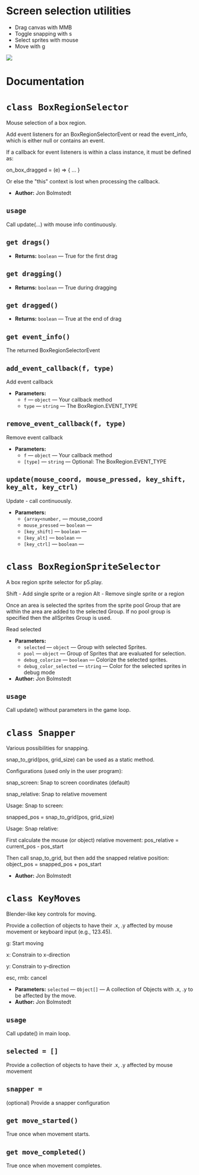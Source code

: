 # Screen selection utilities
<ul>
<li>Drag canvas with MMB</li>
<li>Toggle snapping with s</li>
<li>Select sprites with mouse</li>
<li>Move with g</li>
</ul>

![](https://github.com/spaderkung/screen-selections-jb/blob/main/demos/BoxRegionSpriteSelector.gif)

# Documentation

# `class BoxRegionSelector`

Mouse selection of a box region.

Add event listeners for an BoxRegionSelectorEvent or read the event_info, which is either null or contains an event.

If a callback for event listeners is within a class instance, it must be defined as:

on_box_dragged = (e) => { ... }

Or else the "this" context is lost when processing the callback.

 * **Author:** Jon Bolmstedt

## `usage`
Call update(...) with mouse info continuously.

## `get drags()`

 * **Returns:** `boolean` — True for the first drag

## `get dragging()`

 * **Returns:** `boolean` — True during dragging

## `get dragged()`

 * **Returns:** `boolean` — True at the end of drag

## `get event_info()`

The returned BoxRegionSelectorEvent

## `add_event_callback(f, type)`

Add event callback

 * **Parameters:**
   * `f` — `object` — Your callback method
   * `type` — `string` — The BoxRegion.EVENT_TYPE

## `remove_event_callback(f, type)`

Remove event callback

 * **Parameters:**
   * `f` — `object` — Your callback method
   * `[type]` — `string` — Optional: The BoxRegion.EVENT_TYPE

## `update(mouse_coord, mouse_pressed, key_shift, key_alt, key_ctrl)`

Update - call continuously.

 * **Parameters:**
   * `{array<number,` — mouse_coord
   * `mouse_pressed` — `boolean` — 
   * `[key_shift]` — `boolean` — 
   * `[key_alt]` — `boolean` — 
   * `[key_ctrl]` — `boolean` — 

# `class BoxRegionSpriteSelector`

A box region sprite selector for p5.play.

Shift - Add single sprite or a region Alt - Remove single sprite or a region

Once an area is selected the sprites from the sprite pool Group that are within the area are added to the selected Group. If no pool group is specified then the allSprites Group is used.

Read selected

 * **Parameters:**
   * `selected` — `object` — Group with selected Sprites.
   * `pool` — `object` — Group of Sprites that are evaluated for selection.
   * `debug_colorize` — `boolean` — Colorize the selected sprites.
   * `debug_color_selected` — `string` — Color for the selected sprites in debug mode
 * **Author:** Jon Bolmstedt

## `usage`
Call update() without parameters in the game loop.

# `class Snapper`

Various possibilities for snapping.

snap_to_grid(pos, grid_size) can be used as a static method.

Configurations (used only in the user program):

snap_screen: Snap to screen coordinates (default)

snap_relative: Snap to relative movement

Usage: Snap to screen:

snapped_pos = snap_to_grid(pos, grid_size)

Usage: Snap relative:

First calculate the mouse (or object) relative movement: pos_relative = current_pos - pos_start

Then call snap_to_grid, but then add the snapped relative position: object_pos = snapped_pos + pos_start

 * **Author:** Jon Bolmstedt


# `class KeyMoves`

Blender-like key controls for moving.

Provide a collection of objects to have their .x, .y affected by mouse movement or keyboard input (e.g., 123.45).

g: Start moving

x: Constrain to x-direction

y: Constrain to y-direction

esc, rmb: cancel

 * **Parameters:** `selected` — `Object[]` — A collection of Objects with .x, .y to be affected by the move.
 * **Author:** Jon Bolmstedt

## `usage`
Call update() in main loop.

## `selected = []`

Provide a collection of objects to have their .x, .y affected by mouse movement


## `snapper =`

(optional) Provide a snapper configuration


## `get move_started()`

True once when movement starts.

## `get move_completed()`

True once when movement completes.
